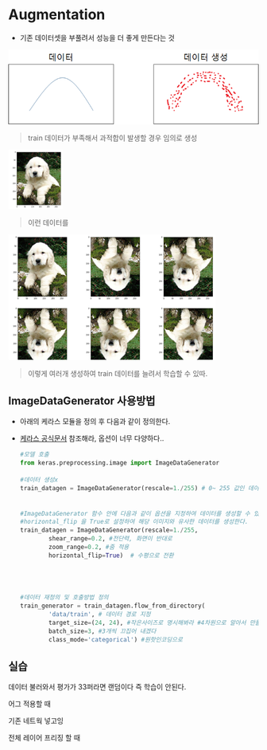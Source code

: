 # Augmentation

- 기존 데이터셋을 부풀려서 성능을 더 좋게 만든다는 것

![image-20200123174033536](images/image-20200123174033536.png)

> train 데이터가 부족해서 과적합이 발생할 경우 임의로 생성

<img src="images/image-20200123174225594.png" alt="image-20200123174225594" style="zoom:50%;" />

> 이런 데이터를

![image-20200123174155301](images/image-20200123174155301.png)

> 이렇게 여러개 생성하여 train 데이터를 늘려서 학습할 수 있따.





## ImageDataGenerator 사용방법

- 아래의 케라스 모듈을 정의 후 다음과 같이 정의한다.

- [케라스 공식문서](https://keras.io/preprocessing/image/) 참조해라, 옵션이 너무 다양하다..

  ```python
  #모델 호출
  from keras.preprocessing.image import ImageDataGenerator
  
  #데이터 생성x
  train_datagen = ImageDataGenerator(rescale=1./255) # 0~ 255 값인 데이터를 0~1로 정규화
          
  
  #ImageDataGenerator 함수 안에 다음과 같이 옵션을 지정하여 데이터를 생성할 수 있다.
  #horizontal_flip 을 True로 설정하여 해당 이미지와 유사한 데이터를 생성한다.
  train_datagen = ImageDataGenerator(rescale=1./255, 
          shear_range=0.2, #전단력, 화면이 반대로
          zoom_range=0.2, #줌 적용
          horizontal_flip=True)  # 수평으로 전환
  
  
  
  
  #데이터 재정의 및 호출방법 정의
  train_generator = train_datagen.flow_from_directory(
          'data/train', # 데이터 경로 지정
          target_size=(24, 24), #작은사이즈로 명시해봐라 #4차원으로 알아서 만들어 주기때문에 reshape 해줄 필요 없다
          batch_size=3, #3개씩 끄집어 내겠다
          class_mode='categorical') #원핫인코딩으로 
  
  ```

  

  







## 실습













데이터 불러와서 평가가 33퍼라면 랜덤이다 즉 학습이 안된다.



어그 적용할 때

기존 네트웍 넣고잉



전체 레이어 프리징 할 때